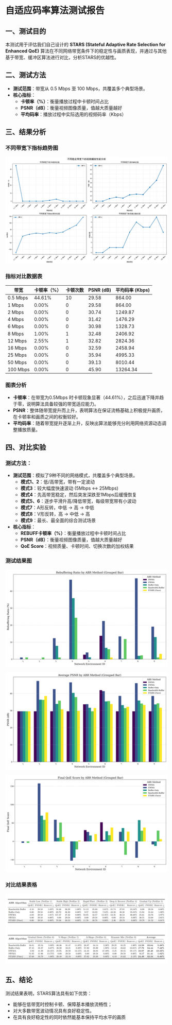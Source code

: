 
# 自适应码率算法测试报告

## 一、测试目的

本测试用于评估我们自己设计的 **STARS (Stateful Adaptive Rate Selection for Enhanced QoE)** 算法在不同网络带宽条件下的稳定性与画质表现，并通过与其他基于带宽、缓冲区算法进行对比，分析STARS的优越性。

## 二、测试方法

- **测试范围**：带宽从 0.5 Mbps 至 100 Mbps，共覆盖多个典型场景。
- **核心指标**：
  - **卡顿率（%）**：衡量播放过程中卡顿时间占比
  - **PSNR（dB）**：衡量视频图像质量，值越大质量越好
  - **平均码率**：播放过程中实际选用的视频码率（Kbps）

## 三、结果分析

### 不同带宽下指标趋势图

![不同带宽下的卡顿率与PSNR变化趋势](stable_bandwidth_analysis.png)

### 指标对比数据表

| 带宽 | 卡顿率（%） | 卡顿次数 | PSNR (dB) | 平均码率 (Kbps) |
|------|-------------|----------|-----------|-----------------|
| 0.5 Mbps | 44.61% | 10 | 29.58 | 864.00 |
| 1 Mbps | 0.00% | 0 | 29.58 | 864.00 |
| 2 Mbps | 0.00% | 0 | 30.74 | 1249.87 |
| 4 Mbps | 0.00% | 0 | 31.42 | 1476.29 |
| 6 Mbps | 0.00% | 0 | 30.98 | 1328.73 |
| 8 Mbps | 1.00% | 1 | 32.48 | 2406.92 |
| 12 Mbps | 2.55% | 1 | 32.82 | 2824.36 |
| 16 Mbps | 0.00% | 0 | 32.59 | 2458.94 |
| 25 Mbps | 0.00% | 0 | 35.94 | 4995.33 |
| 50 Mbps | 0.00% | 0 | 39.13 | 8010.44 |
| 100 Mbps | 0.00% | 0 | 45.90 | 13264.34 |

### 图表分析

- **卡顿率**：在带宽为0.5Mbps 时卡顿现象显著（44.61%），之后迅速下降并趋于零，说明算法具备较强的带宽适应能力。
- **PSNR**：整体随带宽提升而上升，表明算法在保证流畅基础上积极提升画质，在卡顿率和画质之间的权衡较好。
- **平均码率**：随着带宽提升逐渐上升，反映出算法能够充分利用网络资源动态调整播放质量。

## 四、对比实验

### 测试方法：

- **测试范围**：模拟了9种不同的网络模式，共覆盖多个典型场景。
  - **模式1、2**：低/高带宽，带有一定波动
  - **模式3**：较大幅度快速波动 (5Mbps <-> 25Mbps)
  - **模式4**：先高带宽稳定，然后突发深跌至1Mbps后缓慢恢复
  - **模式5、6**：逐步平滑升高/降低带宽，每级带宽带有小波动
  - **模式7**：A形反转，中低 -> 高 -> 中低
  - **模式8**：V形反转，高 -> 中低 -> 高
  - **模式9**：最长、最全面的综合测试场景
- **核心指标**：
  - **REBUFF卡顿率（%）**：衡量播放过程中卡顿时间占比
  - **PSNR（dB）**：衡量视频图像质量，值越大质量越好
  - **QoE Score**：视频质量、卡顿时间、切换次数的加权结果


### 测试结果图

![卡顿率](bar_env_rebuffering_ratio.png)

![PSNR](bar_env_psnr.png)

![QoE Score](bar_env_final_qoe_score.png)

### 对比结果表格
![最终结果](final_comparison_chart.png)

## 五、结论

测试结果表明，STARS算法具有如下优势：

- 能够在低带宽时控制卡顿、保障基本播放流畅性；
- 对大多数带宽波动情况具有良好稳定性。
- 在具有良好稳定性的同时依然能基本保持平均水平的画质
